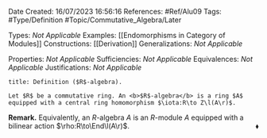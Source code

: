<div class="topSpace"></div>

Date Created: 16/07/2023 16:56:16
References: #Ref/Alu09
Tags: #Type/Definition #Topic/Commutative_Algebra/Later

Types: <i>Not Applicable</i>
Examples: [[Endomorphisms in Category of Modules]]
Constructions: [[Derivation]]
Generalizations: <i>Not Applicable</i>

Properties: <i>Not Applicable</i>
Sufficiencies: <i>Not Applicable</i>
Equivalences: <i>Not Applicable</i>
Justifications: <i>Not Applicable</i>

``` ad-Definition
title: Definition ($R$-algebra).

Let $R$ be a commutative ring. An <b>$R$-algebra</b> is a ring $A$ equipped with a central ring homomorphism $\iota:R\to Z\l(A\r)$.

```

<b>Remark.</b> Equivalently, an $R$-algebra $A$ is an $R$-module $A$ equipped with a bilinear action $\rho:R\to\End\l(A\r)$.<span style="float:right;">$\blacklozenge$</span>
